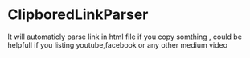 # ClipboredLinkParser
It will automaticly parse link in html file if you copy somthing , could be helpfull if you listing youtube,facebook or any other medium video 
